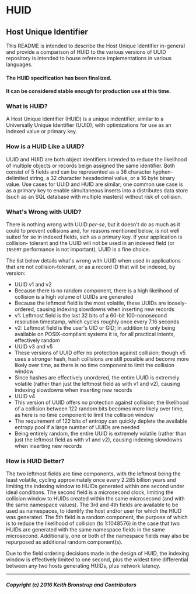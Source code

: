 # HUID
## Host Unique Identifier

This README is intended to describe the Host Unique Identifier in-general and
provide a comparison of HUID to the various versions of UUID repository is
intended to house reference implementations in various languages.

#### The HUID specification has been finalized.
#### It can be considered stable enough for production use at this time.


### What is HUID?

A Host Unique Identifier (HUID) is a unique indentifier, similar to a
Universally Unique Identifier (UUID), with optimizations for use as an indexed
value or primary key.

### How is a HUID Like a UUID?

UUID and HUID are both object identifiers intended to reduce the likelihood of
multiple objects or records beign assigned the same identifier. Both consist of
5 fields and can be represented as a 36 character hyphen-delimited string, a 32
character hexadecimal value, or a 16 byte binary value. Use cases for UUID and
HUID are similar; one common use case is as a primary key to enable simultaneous
inserts into a distributes data store (such as an SQL database with multiple
masters) without risk of collision.

### What's Wrong with UUID?

There is nothing wrong with UUID _per-se_, but it doesn't do as much as it could
to prevent collisions and, for reasons mentioned below, is not well suited for
se in indexed fields, sich as a primary key. If your application is collision-
tolerant and the UUID will not be used in an indexed field (or `INSERT`
performance is not important), UUID is a fine choice.

The list below details what's wrong with UUID when used in applications that are
not collision-tolerant, or as a record ID that will be indexed, by version:

 - UUID v1 and v2
  - Because there is no random component, there is a high likelihood of
    collision is a high volume of UUIDs are generated
  - Because the leftmost field is the most volatile, these UUIDs are loosely-
    ordered, causing indexing slowdowns when inserting new records
   - v1: Leftmost field is the last 32 bits of a 60-bit 100-nanosecond
     resolution timestamp, which cycles roughly once every 7.16 seconds
   - v2: Leftmost field is the user's UID or GID; in addition to only being
     available on POSIX-compliant systems it is, for all practical intents,
     effectively random
 - UUID v3 and v5
  - These versions of UUID offer no protection against collision; though v5 uses
    a stronger hash, hash collisions are still possible and become more likely
    over time, as there is no time component to limit the collision window
  - Since hashes are effectively unordered, the entire UUID is extremely
    volatile (rather than just the leftmost field as with v1 and v2), causing
    indexing slowdowns when inserting new records
 - UUID v4
  - This version of UUID offers no protection against collision; the likelihood
    of a collision between 122 random bits becomes more likely over time, as
    here is no time component to limit the collision window
  - The requirement of 122 bits of entropy can quickly deplete the available
    entropy pool if a large number of UUIDs are needed
  - Being entirely random, the entire UUID is extremely
    volatile (rather than just the leftmost field as with v1 and v2), causing
    indexing slowdowns when inserting new records

### How is HUID Better?

The two leftmost fields are time components, with the leftmost being the least
volatile, cycling approximately once every 2.285 billion years and limiting the
indexing window to HUIDs generated within one second under ideal conditions. The
second field is a microsecond clock, limiting the collision window to HUIDs
created within the same microsecond (and with the same namespace values). The
3rd and 4th fields are available to be used as namespaces, to identify the host
and/or user for which the HIUD was generated. The 5th field is a random
component, the purpose of which is to reduce the likelihood of collision
(to 1:1048576) in the case that two HUIDs are generated with the same namespace
fields in the same microsecond. Additionally, one or both of the namespace
fields may also be repurposed as additional random component(s).

Due to the field ordering decisions made in the design of HUID, the indexing
window is effectively limited to one second, plus the widest time differential
between any two hosts generating HUIDs, plus network latency.

-----
##### Copyright (c) 2016 Keith Bronstrup and Contributors